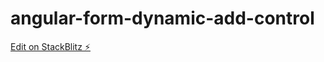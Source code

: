 # angular-form-dynamic-add-control

[Edit on StackBlitz ⚡️](https://stackblitz.com/edit/angular-form-dynamic-add-control-so59033703-8n39tq)